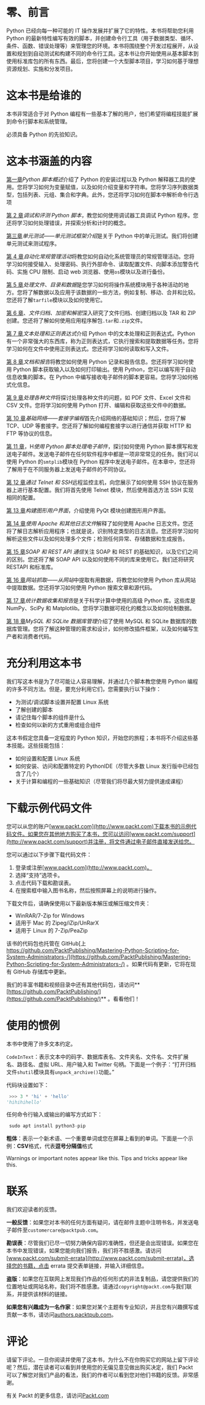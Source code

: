 # 零、前言

Python 已经向每一种可能的 IT 操作发展并扩展了它的特性。本书将帮助您利用 Python 的最新特性编写有效的脚本，并创建命令行工具（用于数据类型、循环、条件、函数、错误处理等）来管理您的环境。本书将围绕整个开发过程展开，从设置和规划到自动测试和构建不同的命令行工具。这本书让你开始使用从基本脚本到使用标准库包的所有东西。最后，您将创建一个大型脚本项目，学习如何基于理想资源规划、实施和分发项目。

# 这本书是给谁的

本书非常适合于对 Python 编程有一些基本了解的用户，他们希望将编程技能扩展到命令行脚本和系统管理。

必须具备 Python 的先验知识。

# 这本书涵盖的内容

[第一章](01.html)*Python 脚本概述*介绍了 Python 的安装过程以及 Python 解释器工具的使用。您将学习如何为变量赋值，以及如何介绍变量和字符串。您将学习序列数据类型，包括列表、元组、集合和字典。此外，您还将学习如何在脚本中解析命令行选项

[第 2 章](02.html)*调试和评测 Python 脚本*，教您如何使用调试器工具调试 Python 程序。您还将学习如何处理错误，并探索分析和计时的概念。

[第三章](03.html)*单元测试——单元测试框架介绍*是关于 Python 中的单元测试。我们将创建单元测试来测试程序。

[第 4 章](04.html)*自动化常规管理活动*将教您如何自动化系统管理员的常规管理活动。您将学习如何接受输入、处理密码、执行外部命令、读取配置文件、向脚本添加警告代码、实施 CPU 限制、启动 web 浏览器、使用`os`模块以及进行备份。

[第 5 章](05.html)*处理文件、目录和数据*是您学习如何将操作系统模块用于各种活动的地方。您将了解数据以及应用于该数据的一些方法，例如复制、移动、合并和比较。您还将了解`tarfile`模块以及如何使用它。

[第 6 章](06.html)、*文件归档、加密和解密*深入研究了文件归档、创建归档以及 TAR 和 ZIP 创建。您还将了解如何使用应用程序解包`.tar`和`.zip`文件。

[第 7 章](07.html)*文本处理和正则表达式*介绍 Python 中的文本处理和正则表达式。Python 有一个非常强大的东西库，称为正则表达式，它执行搜索和提取数据等任务。您将学习如何在文件中使用正则表达式。您还将学习如何读取和写入文件。

[第 8 章](08.html)*文档和报告*将教您如何使用 Python 记录和报告信息。您还将学习如何使用 Python 脚本获取输入以及如何打印输出。使用 Python，您可以编写用于自动信息收集的脚本。在 Python 中编写接收电子邮件的脚本更容易。您将学习如何格式化信息。

[第 9 章](09.html)*处理各种文件*将探讨处理各种文件的问题，如 PDF 文件、Excel 文件和 CSV 文件。您将学习如何使用 Python 打开、编辑和获取这些文件中的数据。

[第 10 章](10.html)*基础网络——套接字编程*首先介绍网络的基础知识；然后，您将了解 TCP、UDP 等套接字。您还将了解如何编程套接字以进行通信并获取 HTTP 和 FTP 等协议的信息。

[第 11 章](11.html)，H*使用 Python 脚本处理电子邮件*，探讨如何使用 Python 脚本撰写和发送电子邮件。发送电子邮件在任何软件程序中都是一项非常常见的任务。我们可以使用 Python 的`smtplib`模块在 Python 程序中发送电子邮件。在本章中，您还将了解用于在不同服务器上发送电子邮件的不同协议。

[第 12 章](12.html)*通过 Telnet 和 SSH*远程监控主机，向您展示了如何使用 SSH 协议在服务器上进行基本配置。我们将首先使用 Telnet 模块，然后使用首选方法 SSH 实现相同的配置。

[第 13 章](13.html)*构建图形用户界面*，介绍使用 PyQt 模块创建图形用户界面。

[第 14 章](14.html)*使用 Apache 和其他日志文件*解释了如何使用 Apache 日志文件。您还将了解日志解析应用程序；也就是说，识别特定类型的日志消息。您还将学习如何解析这些文件以及如何处理多个文件；检测任何异常、存储数据和生成报告。

[第 15 章](15.html)*SOAP 和 REST API 通信*关注 SOAP 和 REST 的基础知识，以及它们之间的区别。您还将了解 SOAP API 以及如何使用不同的库来使用它。我们还将研究 RESTAPI 和标准库。

[第 16 章](16.html)*网站抓取——从网站*中提取有用数据，将教您如何使用 Python 库从网站中提取数据。您还将学习如何使用 Python 搜索文章和源代码。

[第 17 章](17.html)*统计数据收集和报告*是关于科学计算中使用的高级 Python 库。这些库是 NumPy、SciPy 和 Matplotlib。您将学习数据可视化的概念以及如何绘制数据。

[第 18 章](18.html)*MySQL 和 SQLite 数据库管理*介绍了使用 MySQL 和 SQLite 数据库的数据库管理。您将了解这种管理的需求和设计，如何修改插件框架，以及如何编写生产者和消费者代码。

# 充分利用这本书

我们写这本书是为了尽可能让人容易理解，并通过几个脚本教您使用 Python 编程的许多不同方法。但是，要充分利用它们，您需要执行以下操作：

*   为测试/调试脚本设置并配置 Linux 系统
*   了解创建的脚本
*   请记住每个脚本的组件是什么
*   检查如何以新的方式重用或组合组件

这本书假定您具备一定程度的 Python 知识，开始您的旅程；本书将不介绍这些基本技能。这些技能包括：

*   如何设置和配置 Linux 系统
*   如何安装、访问和配置特定的 PythonIDE（尽管大多数 Linux 发行版中已经包含了几个）
*   关于计算和编程的一些基础知识（尽管我们将尽最大努力提供速成课程）

# 下载示例代码文件

您可以从您的账户[www.packt.com](http://www.packt.com)下载本书的示例代码文件。如果您在其他地方购买了本书，您可以访问[www.packt.com/support](http://www.packt.com/support)并注册，将文件通过电子邮件直接发送给您。

您可以通过以下步骤下载代码文件：

1.  登录或注册[www.packt.com](http://www.packt.com)。
2.  选择“支持”选项卡。
3.  点击代码下载和勘误表。
4.  在搜索框中输入图书名称，然后按照屏幕上的说明进行操作。

下载文件后，请确保使用以下最新版本解压或解压缩文件夹：

*   WinRAR/7-Zip for Windows
*   适用于 Mac 的 Zipeg/iZip/UnRarX
*   适用于 Linux 的 7-Zip/PeaZip

该书的代码包也托管在 GitHub[上 https://github.com/PacktPublishing/Mastering-Python-Scripting-for-System-Administrators-/](https://github.com/PacktPublishing/Mastering-Python-Scripting-for-System-Administrators-/) 。如果代码有更新，它将在现有 GitHub 存储库中更新。

我们的丰富书籍和视频目录中还有其他代码包，请访问**[https://github.com/PacktPublishing/](https://github.com/PacktPublishing/)** 。看看他们！

# 使用的惯例

本书中使用了许多文本约定。

`CodeInText`：表示文本中的码字、数据库表名、文件夹名、文件名、文件扩展名、路径名、虚拟 URL、用户输入和 Twitter 句柄。下面是一个例子：“打开归档文件`shutil`模块具有`unpack_archive()`功能。”

代码块设置如下：

```py
 >>> 3 * 'hi' + 'hello'
'hihihihello' 
```

任何命令行输入或输出的编写方式如下：

```py
 sudo apt install python3-pip
```

**粗体**：表示一个新术语、一个重要单词或您在屏幕上看到的单词。下面是一个示例：**CSV**格式，代表**逗号分隔值**格式

Warnings or important notes appear like this. Tips and tricks appear like this.

# 联系

我们欢迎读者的反馈。

**一般反馈**：如果您对本书的任何方面有疑问，请在邮件主题中注明书名，并发送电子邮件至`customercare@packtpub.com`。

**勘误表**：尽管我们已尽一切努力确保内容的准确性，但还是会出现错误。如果您在本书中发现错误，如果您能向我们报告，我们将不胜感激。请访问[www.packt.com/submit-errata](http://www.packt.com/submit-errata)，选择您的书籍，点击 errata 提交表单链接，并输入详细信息。

**盗版**：如果您在互联网上发现我们作品的任何形式的非法复制品，请您提供我们的位置地址或网站名称，我们将不胜感激。请通过`copyright@packt.com`与我们联系，并提供该材料的链接。

**如果您有兴趣成为一名作家**：如果您对某个主题有专业知识，并且您有兴趣撰写或贡献一本书，请访问[authors.packtpub.com](http://authors.packtpub.com/)。

# 评论

请留下评论。一旦你阅读并使用了这本书，为什么不在你购买它的网站上留下评论呢？然后，潜在读者可以看到并使用您的无偏见意见做出购买决定，我们 Packt 可以了解您对我们产品的看法，我们的作者可以看到您对他们书籍的反馈。非常感谢。

有关 Packt 的更多信息，请访问[Packt.com](http://www.packt.com/)